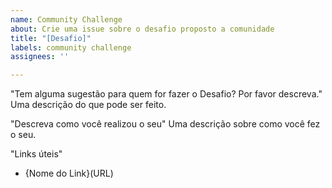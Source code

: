 ```yaml
---
name: Community Challenge
about: Crie uma issue sobre o desafio proposto a comunidade
title: "[Desafio]"
labels: community challenge
assignees: ''

---
```


"Tem alguma sugestão para quem for fazer o Desafio? Por favor descreva."
Uma descrição do que pode ser feito.

"Descreva como você realizou o seu"
Uma descrição sobre como você fez o seu.

"Links úteis"
- {Nome do Link}(URL)
